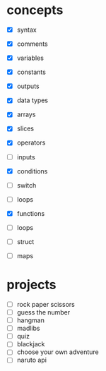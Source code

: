# concepts
- [x] syntax
- [x] comments
- [x] variables
- [x] constants
- [x] outputs
- [x] data types
- [x] arrays
- [x] slices
- [x] operators
- [ ] inputs
- [x] conditions
- [ ] switch
- [ ] loops
- [x] functions
- [ ] loops
- [ ] struct
- [ ] maps


# projects
- [ ] rock paper scissors
- [ ] guess the number
- [ ] hangman
- [ ] madlibs
- [ ] quiz
- [ ] blackjack
- [ ] choose your own adventure
- [ ] naruto api
